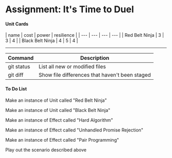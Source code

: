 <h1>Assignment: It's Time to Duel</h1>

<h4>Unit Cards</h4>
| name             | cost   | power | resilience |
| ---             | ---  | --- |    ---   |
| Red Belt Ninja   | 3      | 3     | 4          |
| Black Belt Ninja | 4      | 5     | 4          |

<hr>

| Command | Description |
| --- | --- |
| git status | List all new or modified files |
| git diff | Show file differences that haven't been staged |


<h4>To Do List</h4>
<p>Make an instance of Unit called "Red Belt Ninja"</p>
<p>Make an instance of Unit called "Black Belt Ninja"</p>
<p>Make an instance of Effect called "Hard Algorithm"</p>
<p>Make an instance of Effect called "Unhandled Promise Rejection"</p>
<p>Make an instance of Effect called "Pair Programming"</p>
<p>Play out the scenario described above</p>



